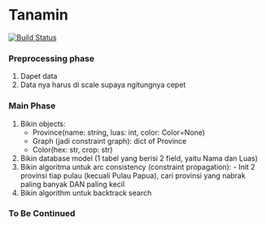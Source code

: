 # Tanamin

[![Build Status](https://travis-ci.org/joemccann/dillinger.svg?branch=master)](https://travis-ci.org/joemccann/dillinger)

### Preprocessing phase
 1. Dapet data
 2. Data nya harus di scale supaya ngitungnya cepet

### Main Phase
 1. Bikin objects:
    - Province(name: string, luas: int, color: Color=None)
    - Graph (jadi constraint graph): dict of Province
    - Color(hex: str, crop: str)
  2. Bikin database model (1 tabel yang berisi 2 field, yaitu Nama dan Luas)
  3. Bikin algoritma untuk arc consistency (constraint propagation):
    - Init 2 provinsi tiap pulau (kecuali Pulau Papua), cari provinsi yang nabrak paling banyak DAN paling kecil
  4. Bikin algorithm untuk backtrack search

### To Be Continued